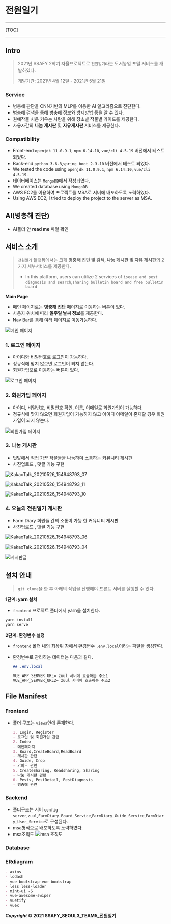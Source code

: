 # 전원일기

---

[TOC]

---



## Intro

> 2021년 SSAFY 2학기 자율프로젝트로 `전원일기`라는 도서농업 포털 서비스를 개발하였다.
>
> 개발기간: 2021년 4월 12일 - 2021년 5월 21일
>

### Service

- 병충해 판단을 CNN기반의 MLP를 이용한 AI 알고리즘으로 진단한다.
- 병충해 검색을 통해 병충해 정보와 방제방법 등을 알 수 있다.
- 원예작물 처음 키우는 사람을 위해 장소별 작물별 가이드를 제공한다.
- 사용자간의 **나눔 게시판** 및 **자유게시판** 서비스를 제공한다.

### Compatibility

- Front-end `openjdk 11.0.9.1`, `npm 6.14.10`, `vue/cli 4.5.19` 버전에서 테스트되었다.
- Back-end `python 3.6.8`,`spring boot 2.3.10` 버전에서 테스트 되었다.
- We tested the code using `openjdk 11.0.9.1`, `npm 6.14.10`, `vue/cli 4.5.19`.
- 데이터베이스는 `MongoDB`에서 작성되었다.
- We created database using `MongoDB`
- AWS EC2를 이용하여 프로젝트를  MSA로 서버에 배포하도록 노력하였다.
- Using AWS EC2, I tried to deploy the project to the server as MSA.

## AI(병충해 진단)
- AI폴더 안 **read me** 파일 확인

## 서비스 소개

> `전원일기` 플랫폼에서는 크게 **병충해 진단 및 검색, 나눔 게시판 및 자유 게시판**의 2가지 세부서비스를 제공한다.
>
> - In this platform, users can utilize 2 services of `isease and pest diagnosis and search`,`sharing bulletin board and free bulletin board`

**Main Page**

- 메인 페이지로는 **병충해 진단** 페이지로 이동하는 버튼이 있다.
- 사용자 위치에 따라 **일주일 날씨 정보**를 제공한다.
- Nav Bar를 통해 여러 페이지로 이동가능하다.

![메인 페이지](https://user-images.githubusercontent.com/62299120/119615386-4cc08c80-be3a-11eb-8454-59d41c7ce0e6.PNG)


### 1. 로그인 페이지

- 아이디와 비밀번호로 로그인이 가능하다.
- 정규식에 맞지 않으면 로그인이 되지 않는다.
- 회원가입으로 이동하는 버튼이 있다.

![로그인 페이지](https://user-images.githubusercontent.com/62299120/119615706-a7f27f00-be3a-11eb-980a-d937551731bb.PNG)

### 2. 회원가입 페이지

- 아이디, 비밀번호, 비밀번호 확인, 이름, 이메일로 회원가입이 가능하다.
- 정규식에 맞지 않으면 회원가입이 가능하지 않고 아이디 이메일이 존재할 경우 회원가입이 되지 않는다.

![회원가입 페이지](https://user-images.githubusercontent.com/62299120/119615708-a923ac00-be3a-11eb-9dba-fd37ef4edb18.PNG)

### 3. 나눔 게시판

- 텃밭에서 직접 가꾼 작물들을 나눔하며 소통하는 커뮤니티 게시판
- 사진업로드 , 댓글 기능 구현

![KakaoTalk_20210526_154948793_07](C:\Users\multicampus\Desktop\HatchfulExport-All\KakaoTalk_20210526_154948793_07.png)

![KakaoTalk_20210526_154948793_11](C:\Users\multicampus\Desktop\HatchfulExport-All\KakaoTalk_20210526_154948793_11.png)



![KakaoTalk_20210526_154948793_10](C:\Users\multicampus\Desktop\HatchfulExport-All\KakaoTalk_20210526_154948793_10.png)

### 4. 오늘의 전원일기 게시판

- Farm Diary 회원들 간의 소통이 가능 한 커뮤니티 게시판
- 사진업로드 , 댓글 기능 구현

![KakaoTalk_20210526_154948793_06](C:\Users\multicampus\Desktop\HatchfulExport-All\KakaoTalk_20210526_154948793_06.png)

![KakaoTalk_20210526_154948793_04](C:\Users\multicampus\Desktop\HatchfulExport-All\KakaoTalk_20210526_154948793_04.png)



![게시판글](C:\Users\multicampus\Desktop\게시판글.jpg)






## 설치 안내

> `git clone`을 한 후 아래의 작업을 진행해야 프론트 서버를 실행할 수 있다.

**1단계: yarn 설치**

- `frontend` 프로젝트 폴더에서 yarn을 설치한다.

```bash
yarn install
yarn serve
```

**2단계: 환경변수 설정**

- `frontend` 폴더 내의 최상위 창에서 환경변수 `.env.local`이라는 파일을 생성한다.

- 환경변수로 관리하는 데이터는 다음과 같다.

  ```markdown
  ## .env.local
  
  VUE_APP_SERVER_URL= zuul 서버에 호출하는 주소1
  VUE_APP_SERVER_URL2= zuul 서버에 호출하는 주소2
  ```
> 


## File Manifest

### Frontend

- 폴더 구조는 `views`안에 존재한다.

  ```markdown
  1. Login, Register
  - 로그인 및 회원가입 관련
  2. Index
  - 메인페이지
  3. Board,CreateBoard,ReadBoard
  - 게시판 관련
  4. Guide, Crop 
  - 가이드 관련
  5. CreateSharing, Readsharing, Sharing
  - 나눔 게시판 관련
  6. Pests, PestDetail, PestDiagnosis
  - 병충해 관련
  ```
  
### Backend


 - 폴더구조는 서버 `config-server`,`zuul`,`FarmDiary_Board_Service`,`FarmDiary_Guide_Service`,`FarmDiary_User_Service`로 구성된다.
 - msa형식으로 배포하도록 노력하였다.
 - msa조직도
 ![msa 조직도](https://user-images.githubusercontent.com/62299120/119616959-387d8f00-be3c-11eb-9505-49ac8c45fb6d.PNG)


### Database

### ERdiagram


```markdown
- axios
- lodash
- vue bootstrap-vue bootstrap
- less less-loader
- mint-ui -S
- vue-awesome-swiper
- vuetify
- vuex
```


***Copyright* © 2021 SSAFY_SEOUL3_TEAM5_전원일기**

